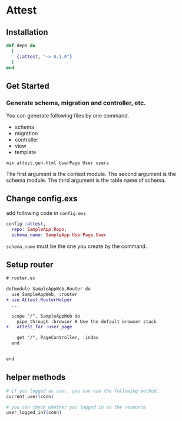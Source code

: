 # Attest

## Installation

```elixir
def deps do
  [
    {:attest, "~> 0.1.0"}
  ]
end
```

## Get Started

### Generate schema, migration and controller, etc.

You can generate following files by one command.
 - schema
 - migration
 - controller
 - view
 - template

```
mix attest.gen.html UserPage User users
```

The first argument is the context module.
The second argument is the schema module.
The third argument is the table name of schema.

## Change config.exs

add following code in `config.exs`

```elixir
config :attest,
  repo: SampleApp.Repo,
  schema_name: SampleApp.UserPage.User
```

`schema_name` must be the one you create by the command.

## Setup router

```diff
# router.ex

defmodule SampleAppWeb.Router do
  use SampleAppWeb, :router
+ use Attest.RouterHelper
  ...

  scope "/", SampleAppWeb do
    pipe_through :browser # Use the default browser stack
+   attest_for :user_page

    get "/", PageController, :index
  end


end
```

## helper methods

```elixir
# if you logged as user, you can use the following method.
current_user(conn)

# you can check whether you logged in as the resource
user_logged_in?(conn)
```
